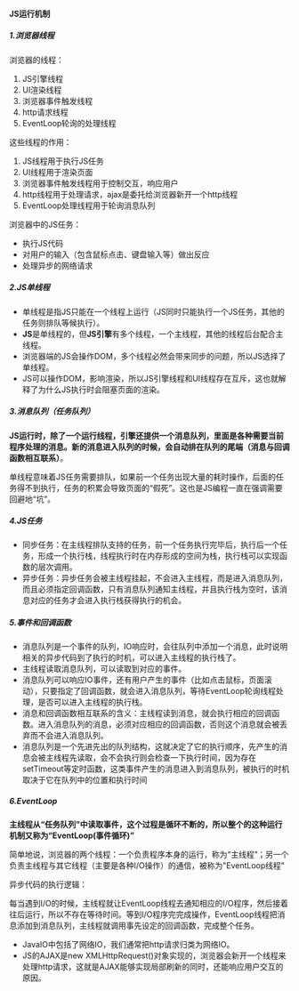 #### JS运行机制

##### 1.浏览器线程

浏览器的线程：

1. JS引擎线程
2. UI渲染线程
3. 浏览器事件触发线程
4. http请求线程
5. EventLoop轮询的处理线程

这些线程的作用：

1. JS线程用于执行JS任务
2. UI线程用于渲染页面
3. 浏览器事件触发线程用于控制交互，响应用户
4. http线程用于处理请求，ajax是委托给浏览器新开一个http线程
5. EventLoop处理线程用于轮询消息队列

浏览器中的JS任务：

- 执行JS代码
- 对用户的输入（包含鼠标点击、键盘输入等）做出反应
- 处理异步的网络请求

##### 2.JS单线程

- 单线程是指JS只能在一个线程上运行（JS同时只能执行一个JS任务，其他的任务则排队等候执行）。
- **JS**是单线程的，但**JS引擎**有多个线程，一个主线程，其他的线程后台配合主线程。
- 浏览器端的JS会操作DOM，多个线程必然会带来同步的问题，所以JS选择了单线程。
- JS可以操作DOM，影响渲染，所以JS引擎线程和UI线程存在互斥，这也就解释了为什么JS执行时会阻塞页面的渲染。

##### 3.消息队列（任务队列）

**JS运行时，除了一个运行线程，引擎还提供一个消息队列，里面是各种需要当前程序处理的消息。新的消息进入队列的时候，会自动排在队列的尾端（消息与回调函数相互联系）**。

单线程意味着JS任务需要排队，如果前一个任务出现大量的耗时操作，后面的任务得不到执行，任务的积累会导致页面的“假死”。这也是JS编程一直在强调需要回避地“坑”。

##### 4.JS任务

- 同步任务：在主线程排队支持的任务，前一个任务执行完毕后，执行后一个任务，形成一个执行栈，线程执行时在内存形成的空间为栈，执行栈可以实现函数的层次调用。
- 异步任务：异步任务会被主线程挂起，不会进入主线程，而是进入消息队列，而且必须指定回调函数，只有消息队列通知主线程，并且执行栈为空时，该消息对应的任务才会进入执行栈获得执行的机会。

##### 5.事件和回调函数

- 消息队列是一个事件的队列，IO响应时，会往队列中添加一个消息，此时说明相关的异步代码到了执行的时机，可以进入主线程的执行栈了。
- 主线程读取消息队列，可以读取到对应的事件。
- 消息队列可以响应IO事件，还有用户产生的事件（比如点击鼠标，页面滚动），只要指定了回调函数，就会进入消息队列，等待EventLoop轮询线程处理，是否可以进入主线程的执行栈。
- 消息和回调函数相互联系的含义：主线程读到消息，就会执行相应的回调函数。进入消息队列的消息，必须对应相应的回调函数，否则这个消息就会被丢弃而不会进入消息队列。
- 消息队列是一个先进先出的队列结构，这就决定了它的执行顺序，先产生的消息会被主线程先读取，会不会执行则会检查一下执行时间，因为存在setTimeout等定时函数，这类事件产生的消息进入到消息队列，被执行的时机取决于它在队列中的位置和执行时间

##### 6.EventLoop

**主线程从“任务队列”中读取事件，这个过程是循环不断的，所以整个的这种运行机制又称为“EventLoop(事件循环)”**

简单地说，浏览器的两个线程：一个负责程序本身的运行，称为“主线程”；另一个负责主线程与其它线程（主要是各种I/O操作）的通信，被称为"EventLoop线程"

异步代码的执行逻辑：

每当遇到I/O的时候，主线程就让EventLoop线程去通知相应的I/O程序，然后接着往后运行，所以不存在等待时间。等到I/O程序完完成操作，EventLoop线程把消息添加到消息队列，主线程就调用事先设定的回调函数，完成整个任务。

- JavaIO中包括了网络IO，我们通常把http请求归类为网络IO。
- JS的AJAX是new XMLHttpRequest()对象实现的，浏览器会新开一个线程来处理http请求，这就是AJAX能够实现局部刷新的同时，还能响应用户交互的原因。
